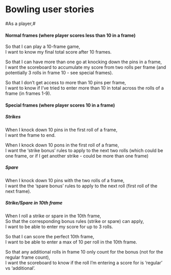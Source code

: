 Bowling user stories
====================

#As a player,#

#### Normal frames (where player scores less than 10 in a frame)

So that I can play a 10-frame game,  
I want to know my final total score after 10 frames.  

So that I can have more than one go at knocking down the pins in a frame,  
I want the scoreboard to accumulate my score from two rolls per frame (and potentially 3 rolls in frame 10 - see special frames).  

So that I don’t get access to more than 10 pins per frame,  
I want to know if I’ve tried to enter more than  10 in total across the rolls of a frame (in frames 1-9).  


#### Special frames (where player scores 10 in a frame)  

##### Strikes  
When I knock down 10 pins in the first roll of a frame,  
I want the frame to end.  

When I knock down 10 pons in the first roll of a frame,  
I want the ‘strike bonus’ rules to apply to the next two rolls (which could be one frame, or if I get another strike - could be more than one frame)  

##### Spare  
When I knock down 10 pins with the two rolls of a frame,   
I want the the ‘spare bonus’ rules to apply to the next roll (first roll of the next frame).  

##### Strike/Spare in 10th frame  
When I roll a strike or spare in the 10th frame,  
So that the corresponding bonus rules (strike or spare) can apply,  
I want to be able to enter my score for up to 3 rolls.  

So that I can score the perfect 10th frame,  
I want to be able to enter a max of 10 per roll in the 10th frame.   

So that any additional rolls in frame 10 only count for the bonus (not for the regular frame count),  
I want the scoreboard to know if the roll I’m entering a score for is ‘regular’ vs ‘additional’.   